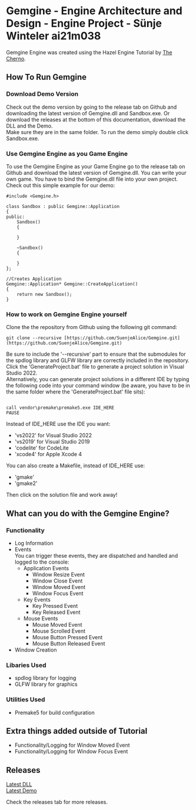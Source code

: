 # Gemgine - Engine Architecture and Design - Engine Project - Sünje Winteler ai21m038
Gemgine Engine was created using the Hazel Engine Tutorial by [The Cherno](https://www.youtube.com/watch?v=JxIZbV_XjAs&list=PLlrATfBNZ98dC-V-N3m0Go4deliWHPFwT).


## How To Run Gemgine

### Download Demo Version
Check out the demo version by going to the release tab on Github and downloading the latest version of Gemgine.dll and Sandbox.exe. 
Or download the releases at the bottom of this documentation, download the DLL and the Demo.   
Make sure they are in the same folder. To run the demo simply double click Sandbox.exe.

### Use Gemgine Engine as you Game Engine
To use the Gemgine Engine as your Game Engine go to the release tab on Github and download the latest version of Gemgine.dll. You can write your own game. You have to bind the Gemgine.dll file into your own project.  
Check out this simple example for our demo:

```
#include <Gemgine.h>

class Sandbox : public Gemgine::Application
{
public:
	Sandbox()
	{

	}

	~Sandbox()
	{

	}
};

//Creates Application
Gemgine::Application* Gemgine::CreateApplication()
{
	return new Sandbox();
}
```

### How to work on Gemgine Engine yourself
Clone the the repository from Github using the following git command:

```
git clone --recursive [https://github.com/SuenjeAlice/Gemgine.git](https://github.com/SuenjeAlice/Gemgine.git)
```
Be sure to include the '--recursive' part to ensure that the submodules for the spdlog library and GLFW library are correctly included in the repository.    
Click the 'GenerateProject.bat' file to generate a project solution in Visual Studio 2022.  
Alternatively, you can generate project solutions in a different IDE by typing the following code into your command window (be aware, you have to be in the same folder where the 'GenerateProject.bat' file sits):

```

call vendor\premake\premake5.exe IDE_HERE
PAUSE

```

Instead of IDE_HERE use the IDE you want:
- 'vs2022' for Visual Studio 2022
- 'vs2019' for Visual Studio 2019
- 'codelite' for CodeLite
- 'xcode4' for Apple Xcode 4

You can also create a Makefile, instead of IDE_HERE use:
- 'gmake' 
- 'gmake2'

Then click on the solution file and work away!

## What can you do with the Gemgine Engine?

### Functionality
- Log Information
- Events  
You can trigger these events, they are dispatched and handled and logged to the console:
    - Application Events
        - Window Resize Event
        - Window Close Event
        - Window Moved Event
        - Window Focus Event
    - Key Events
        - Key Pressed Event
        - Key Released Event
    - Mouse Events
        - Mouse Moved Event
        - Mouse Scrolled Event
        - Mouse Button Pressed Event
        - Mouse Button Released Event
- Window Creation

### Libaries Used
- spdlog library for logging
- GLFW library for graphics

### Utilities Used
- Premake5 for build configuration

## Extra things added outside of Tutorial
- Functionality/Logging for Window Moved Event
- Functionality/Logging for Window Focus Event

## Releases
[Latest DLL](https://github.com/SuenjeAlice/Gemgine/releases/latest/download/Gemgine.dll)  
[Latest Demo](https://github.com/SuenjeAlice/Gemgine/releases/latest/download/Sandbox.exe)   

Check the releases tab for more releases.
